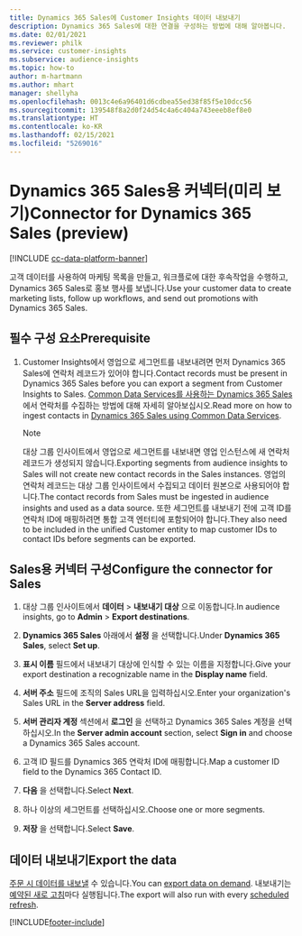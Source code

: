 ```yaml
---
title: Dynamics 365 Sales에 Customer Insights 데이터 내보내기
description: Dynamics 365 Sales에 대한 연결을 구성하는 방법에 대해 알아봅니다.
ms.date: 02/01/2021
ms.reviewer: philk
ms.service: customer-insights
ms.subservice: audience-insights
ms.topic: how-to
author: m-hartmann
ms.author: mhart
manager: shellyha
ms.openlocfilehash: 0013c4e6a96401d6cdbea55ed38f85f5e10dcc56
ms.sourcegitcommit: 139548f8a2d0f24d54c4a6c404a743eeeb8ef8e0
ms.translationtype: HT
ms.contentlocale: ko-KR
ms.lasthandoff: 02/15/2021
ms.locfileid: "5269016"
---
```

# <a name="connector-for-dynamics-365-sales-preview"></a><span data-ttu-id="406de-103">Dynamics 365 Sales용 커넥터(미리 보기)</span><span class="sxs-lookup"><span data-stu-id="406de-103">Connector for Dynamics 365 Sales (preview)</span></span>

[!INCLUDE [cc-data-platform-banner](../includes/cc-data-platform-banner.md)]

<span data-ttu-id="406de-104">고객 데이터를 사용하여 마케팅 목록을 만들고, 워크플로에 대한 후속작업을 수행하고, Dynamics 365 Sales로 홍보 행사를 보냅니다.</span><span class="sxs-lookup"><span data-stu-id="406de-104">Use your customer data to create marketing lists, follow up workflows, and send out promotions with Dynamics 365 Sales.</span></span>

## <a name="prerequisite"></a><span data-ttu-id="406de-105">필수 구성 요소</span><span class="sxs-lookup"><span data-stu-id="406de-105">Prerequisite</span></span>

1. <span data-ttu-id="406de-106">Customer Insights에서 영업으로 세그먼트를 내보내려면 먼저 Dynamics 365 Sales에 연락처 레코드가 있어야 합니다.</span><span class="sxs-lookup"><span data-stu-id="406de-106">Contact records must be present in Dynamics 365 Sales before you can export a segment from Customer Insights to Sales.</span></span> <span data-ttu-id="406de-107">[Common Data Services를 사용하는 Dynamics 365 Sales](connect-power-query.md)에서 연락처를 수집하는 방법에 대해 자세히 알아보십시오.</span><span class="sxs-lookup"><span data-stu-id="406de-107">Read more on how to ingest contacts in [Dynamics 365 Sales using Common Data Services](connect-power-query.md).</span></span>

   > [!NOTE]
   > <span data-ttu-id="406de-108">대상 그룹 인사이트에서 영업으로 세그먼트를 내보내면 영업 인스턴스에 새 연락처 레코드가 생성되지 않습니다.</span><span class="sxs-lookup"><span data-stu-id="406de-108">Exporting segments from audience insights to Sales will not create new contact records in the Sales instances.</span></span> <span data-ttu-id="406de-109">영업의 연락처 레코드는 대상 그룹 인사이트에서 수집되고 데이터 원본으로 사용되어야 합니다.</span><span class="sxs-lookup"><span data-stu-id="406de-109">The contact records from Sales must be ingested in audience insights and used as a data source.</span></span> <span data-ttu-id="406de-110">또한 세그먼트를 내보내기 전에 고객 ID를 연락처 ID에 매핑하려면 통합 고객 엔터티에 포함되어야 합니다.</span><span class="sxs-lookup"><span data-stu-id="406de-110">They also need to be included in the unified Customer entity to map customer IDs to contact IDs before segments can be exported.</span></span>

## <a name="configure-the-connector-for-sales"></a><span data-ttu-id="406de-111">Sales용 커넥터 구성</span><span class="sxs-lookup"><span data-stu-id="406de-111">Configure the connector for Sales</span></span>

1. <span data-ttu-id="406de-112">대상 그룹 인사이트에서 **데이터** > **내보내기 대상** 으로 이동합니다.</span><span class="sxs-lookup"><span data-stu-id="406de-112">In audience insights, go to **Admin** > **Export destinations**.</span></span>

1. <span data-ttu-id="406de-113">**Dynamics 365 Sales** 아래에서 **설정** 을 선택합니다.</span><span class="sxs-lookup"><span data-stu-id="406de-113">Under **Dynamics 365 Sales**, select **Set up**.</span></span>

1. <span data-ttu-id="406de-114">**표시 이름** 필드에서 내보내기 대상에 인식할 수 있는 이름을 지정합니다.</span><span class="sxs-lookup"><span data-stu-id="406de-114">Give your export destination a recognizable name in the **Display name** field.</span></span>

1. <span data-ttu-id="406de-115">**서버 주소** 필드에 조직의 Sales URL을 입력하십시오.</span><span class="sxs-lookup"><span data-stu-id="406de-115">Enter your organization's Sales URL in the **Server address** field.</span></span>

1. <span data-ttu-id="406de-116">**서버 관리자 계정** 섹션에서 **로그인** 을 선택하고 Dynamics 365 Sales 계정을 선택하십시오.</span><span class="sxs-lookup"><span data-stu-id="406de-116">In the **Server admin account** section, select **Sign in** and choose a Dynamics 365 Sales account.</span></span>

1. <span data-ttu-id="406de-117">고객 ID 필드를 Dynamics 365 연락처 ID에 매핑합니다.</span><span class="sxs-lookup"><span data-stu-id="406de-117">Map a customer ID field to the Dynamics 365 Contact ID.</span></span>

1. <span data-ttu-id="406de-118">**다음** 을 선택합니다.</span><span class="sxs-lookup"><span data-stu-id="406de-118">Select **Next**.</span></span>

1. <span data-ttu-id="406de-119">하나 이상의 세그먼트를 선택하십시오.</span><span class="sxs-lookup"><span data-stu-id="406de-119">Choose one or more segments.</span></span>

1. <span data-ttu-id="406de-120">**저장** 을 선택합니다.</span><span class="sxs-lookup"><span data-stu-id="406de-120">Select **Save**.</span></span>

## <a name="export-the-data"></a><span data-ttu-id="406de-121">데이터 내보내기</span><span class="sxs-lookup"><span data-stu-id="406de-121">Export the data</span></span>

<span data-ttu-id="406de-122">[주문 시 데이터를 내보낼](export-destinations.md) 수 있습니다.</span><span class="sxs-lookup"><span data-stu-id="406de-122">You can [export data on demand](export-destinations.md).</span></span> <span data-ttu-id="406de-123">내보내기는 [예약된 새로 고침](system.md#schedule-tab)마다 실행됩니다.</span><span class="sxs-lookup"><span data-stu-id="406de-123">The export will also run with every [scheduled refresh](system.md#schedule-tab).</span></span>


[!INCLUDE[footer-include](../includes/footer-banner.md)]
